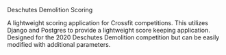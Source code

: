 Deschutes Demolition Scoring

A lightweight scoring application for Crossfit competitions. This utilizes Django and Postgres to provide a lightweight score keeping application. 
Designed for the 2020 Deschutes Demolition competition but can be easily modified with additional parameters. 
